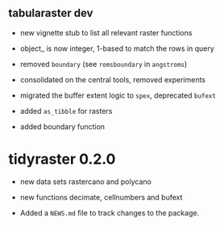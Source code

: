 ## tabularaster dev

* new vignette stub to list all relevant raster functions

* object_ is now integer, 1-based to match the rows in query

* removed `boundary` (see `romsboundary` in `angstroms`)

* consolidated on the central tools, removed experiments

* migrated the buffer extent logic to `spex`, deprecated `bufext`

* added `as_tibble` for rasters

* added boundary function

# tidyraster 0.2.0

* new data sets rastercano and polycano

* new functions decimate, cellnumbers and bufext

* Added a `NEWS.md` file to track changes to the package.




